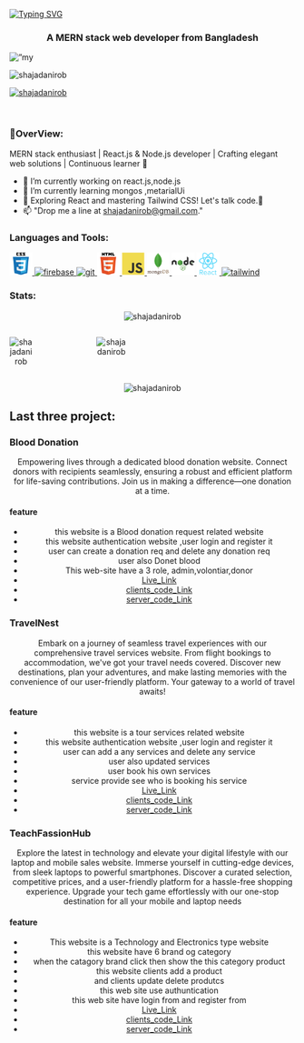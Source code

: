 
<a href="https://git.io/typing-svg"><img src="https://readme-typing-svg.demolab.com?font=Fira+Code&size=27&pause=1000&color=6E2559&random=false&width=435&lines=Hi+%F0%9F%91%8B%2C+I'm+Shajada+Nirob" alt="Typing SVG" /></a>
 
<h3 align="center">A MERN stack web developer from Bangladesh</h3>
<img width="full" height="full" src="https://i.ibb.co/z7hywD8/Purple-Minimalist-Develop-Your-Mobile-App-With-Us-Medium-Banner.jpg" alt=”my banner”>

<p align="left"> <img src="https://komarev.com/ghpvc/?username=shajadanirob&label=Profile%20views&color=0e75b6&style=flat" alt="shajadanirob" /> </p>

<p align="left"> <a href="https://github.com/ryo-ma/github-profile-trophy"><img src="https://github-profile-trophy.vercel.app/?username=shajadanirob" alt="shajadanirob" /></a> </p>

<p align="left"> <a href="https://twitter.com/" target="blank"><img src="https://img.shields.io/twitter/follow/?logo=twitter&style=for-the-badge" alt="" /></a> </p>
<h3 align="left">👀OverView:</h3>
 
 MERN stack enthusiast | React.js & Node.js developer | Crafting elegant web solutions | Continuous learner 🚀
 
- 🔭 I’m currently working on react.js,node.js
- 🌱 I’m currently learning mongos ,metarialUi
- 💬 Exploring React and mastering Tailwind CSS! Let's talk code.🚀 
- 📫 "Drop me a line at shajadanirob@gmail.com."




<p align="left">
</p>

<h3 align="left">Languages and Tools:</h3>
<p align="left"> <a href="https://www.w3schools.com/css/" target="_blank" rel="noreferrer"> <img src="https://raw.githubusercontent.com/devicons/devicon/master/icons/css3/css3-original-wordmark.svg" alt="css3" width="40" height="40"/> </a> <a href="https://firebase.google.com/" target="_blank" rel="noreferrer"> <img src="https://www.vectorlogo.zone/logos/firebase/firebase-icon.svg" alt="firebase" width="40" height="40"/> </a> <a href="https://git-scm.com/" target="_blank" rel="noreferrer"> <img src="https://www.vectorlogo.zone/logos/git-scm/git-scm-icon.svg" alt="git" width="40" height="40"/> </a> <a href="https://www.w3.org/html/" target="_blank" rel="noreferrer"> <img src="https://raw.githubusercontent.com/devicons/devicon/master/icons/html5/html5-original-wordmark.svg" alt="html5" width="40" height="40"/> </a> <a href="https://developer.mozilla.org/en-US/docs/Web/JavaScript" target="_blank" rel="noreferrer"> <img src="https://raw.githubusercontent.com/devicons/devicon/master/icons/javascript/javascript-original.svg" alt="javascript" width="40" height="40"/> </a> <a href="https://www.mongodb.com/" target="_blank" rel="noreferrer"> <img src="https://raw.githubusercontent.com/devicons/devicon/master/icons/mongodb/mongodb-original-wordmark.svg" alt="mongodb" width="40" height="40"/> </a> <a href="https://nodejs.org" target="_blank" rel="noreferrer"> <img src="https://raw.githubusercontent.com/devicons/devicon/master/icons/nodejs/nodejs-original-wordmark.svg" alt="nodejs" width="40" height="40"/> </a> <a href="https://reactjs.org/" target="_blank" rel="noreferrer"> <img src="https://raw.githubusercontent.com/devicons/devicon/master/icons/react/react-original-wordmark.svg" alt="react" width="40" height="40"/> </a> <a href="https://tailwindcss.com/" target="_blank" rel="noreferrer"> <img src="https://www.vectorlogo.zone/logos/tailwindcss/tailwindcss-icon.svg" alt="tailwind" width="40" height="40"/> </a> </p>

<h3 align="left">Stats:</h3>

<div align='center'>
<p><img  align="center" src="https://github-readme-streak-stats.herokuapp.com/?user=shajadanirob&theme=dark&background=45%2C523844%2CEB5454)](https://git.io/streak-stats" alt="shajadanirob" /></p>
<div/>

<div  align='center' style="display: flex; flex-direction: row;">
 <p><img align="left" style="height: auto; width: 40%;" src="https://github-readme-stats.vercel.app/api/top-langs?username=shajadanirob&show_icons=true&locale=en&layout=compact" alt="shajadanirob" /></p>

<p>&nbsp;<img align="right" style="height: auto; width: 50%;" src="https://github-readme-stats.vercel.app/api?username=shajadanirob&show_icons=true&locale=en" alt="shajadanirob" /></p>
</div>


<p><img align="center" src="https://github-profile-summary-cards.vercel.app/api/cards/profile-details?username=shajadanirob&theme=radical" alt="shajadanirob" /></p>
 
 <h2 align="left">Last three project:</h2>

 <h3 align="left">Blood Donation</h3>
 Empowering lives through a dedicated blood donation website. Connect donors with recipients seamlessly, ensuring a robust and efficient platform for life-saving contributions. Join us in making a difference—one donation at a time.
 <h4 align="left">feature</h4>

- this website is a Blood donation request related website
- this website authentication website ,user login and register it
- user can create a donation req and delete any donation req
- user also Donet blood 
- This web-site have a 3 role, admin,volontiar,donor
- [Live_Link](https://blood-donation-bc1c5.web.app/)
- [clients_code_Link](https://github.com/shajadanirob/Blood-Donation-Clients)
- [server_code_Link](https://github.com/shajadanirob/Blood-Donation-server)

 <h3 align="left">TravelNest</h3>
 Embark on a journey of seamless travel experiences with our comprehensive travel services website. From flight bookings to accommodation, we've got your travel needs covered. Discover new destinations, plan your adventures, and make lasting memories with the convenience of our user-friendly platform. Your gateway to a world of travel awaits!
 
 <h4 align="left">feature</h4>

- this website is a tour services related website
- this website authentication website ,user login and register it
- user can add a any services and delete any service
- user also updated services
- user book his own services
- service provide see who is booking his service
- [Live_Link](https://travelnest-c18b1.web.app/)
- [clients_code_Link](https://github.com/shajadanirob/Travelnest-clients)
- [server_code_Link](https://github.com/shajadanirob/Travelnest-server)


 <h3 align="left">TeachFassionHub</h3>
Explore the latest in technology and elevate your digital lifestyle with our laptop and mobile sales website. Immerse yourself in cutting-edge devices, from sleek laptops to powerful smartphones. Discover a curated selection, competitive prices, and a user-friendly platform for a hassle-free shopping experience. Upgrade your tech game effortlessly with our one-stop destination for all your mobile and laptop needs
 
 <h4 align="left">feature</h4>

- This website is a Technology and Electronics type website
- this website have 6 brand og category
- when the catagory brand click then show the this category product
- this website clients add a product
- and clients update delete produtcs
- this web site use authuntication
- this web site have login from and register from
- [Live_Link](https://techfusionhub-c1573.web.app/)
- [clients_code_Link](https://github.com/shajadanirob/TeachFassionHub)
- [server_code_Link](https://github.com/shajadanirob/TeachFassiom-server)
